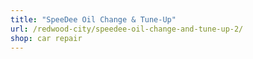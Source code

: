 ```yaml
---
title: "SpeeDee Oil Change & Tune-Up"
url: /redwood-city/speedee-oil-change-and-tune-up-2/
shop: car repair
---
```


